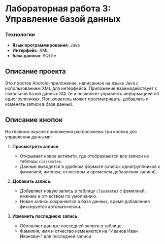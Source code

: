 # Лабораторная работа 3: Управление базой данных

### Технологии
- **Язык программирования**: Java
- **Интерфейс**: XML
- **База данных**: SQLite

## Описание проекта
Это простое Android-приложение, написанное на языке Java с использованием XML для интерфейса. Приложение взаимодействует с локальной базой данных SQLite и позволяет управлять информацией об одногруппниках. Пользователь может просматривать, добавлять и изменять записи в базе данных.

## Описание кнопок
На главном экране приложения расположены три кнопки для управления данными:

1. **Просмотреть записи**:
   - Открывает новое активити, где отображаются все записи из таблицы `classmates`.
   - Данные выводятся в удобном формате (список одногруппников с фамилией, именем, отчеством и временем добавления записи).

2. **Добавить запись**:
   - Добавляет новую запись в таблицу `classmates` с фамилией, именем и отчеством по умолчанию.
   - Новая запись сохраняется в базе данных, время добавления фиксируется автоматически.

3. **Изменить последнюю запись**:
   - Обновляет данные последней записи в таблице.
   - Фамилия, имя и отчество изменяются на "Иванов Иван Иванович" для последней записи.
